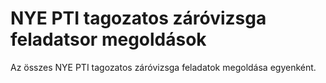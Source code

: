 # NYE PTI tagozatos záróvizsga feladatsor megoldások
Az összes NYE PTI tagozatos záróvizsga feladatok megoldása egyenként.
